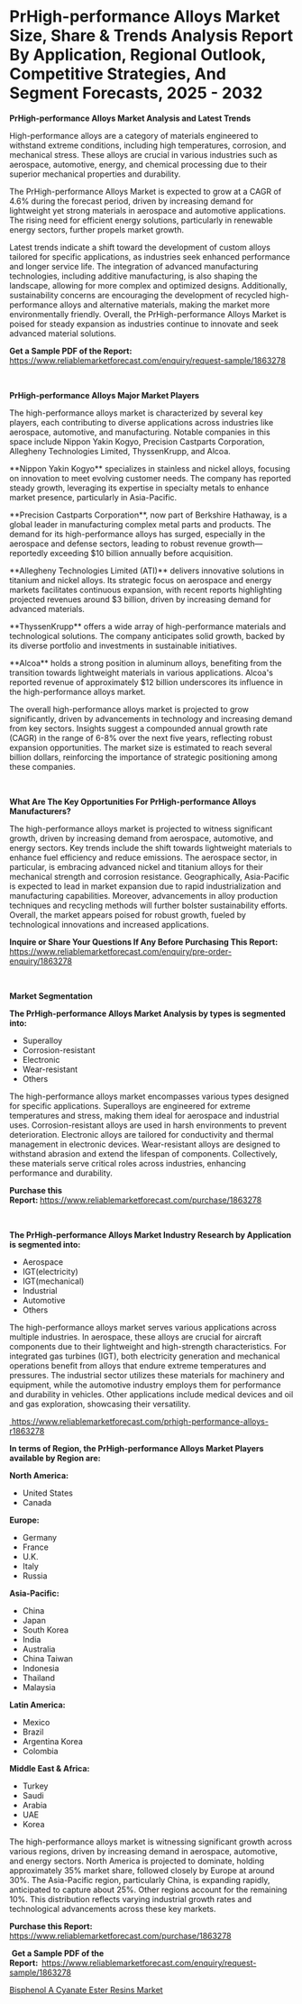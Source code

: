 <p><h1>PrHigh-performance Alloys Market Size, Share & Trends Analysis Report By Application, Regional Outlook, Competitive Strategies, And Segment Forecasts, 2025 - 2032</h1></p><p><strong>PrHigh-performance Alloys Market Analysis and Latest Trends</strong></p>
<p><p>High-performance alloys are a category of materials engineered to withstand extreme conditions, including high temperatures, corrosion, and mechanical stress. These alloys are crucial in various industries such as aerospace, automotive, energy, and chemical processing due to their superior mechanical properties and durability.</p><p>The PrHigh-performance Alloys Market is expected to grow at a CAGR of 4.6% during the forecast period, driven by increasing demand for lightweight yet strong materials in aerospace and automotive applications. The rising need for efficient energy solutions, particularly in renewable energy sectors, further propels market growth. </p><p>Latest trends indicate a shift toward the development of custom alloys tailored for specific applications, as industries seek enhanced performance and longer service life. The integration of advanced manufacturing technologies, including additive manufacturing, is also shaping the landscape, allowing for more complex and optimized designs. Additionally, sustainability concerns are encouraging the development of recycled high-performance alloys and alternative materials, making the market more environmentally friendly. Overall, the PrHigh-performance Alloys Market is poised for steady expansion as industries continue to innovate and seek advanced material solutions.</p></p>
<p><strong>Get a Sample PDF of the Report:&nbsp;</strong> <a href="https://www.reliablemarketforecast.com/enquiry/request-sample/1863278?utm_campaign=3574&utm_medium=2&utm_source=Github&utm_content=ia&utm_term=03042025&utm_id=prhigh-performance-alloys">https://www.reliablemarketforecast.com/enquiry/request-sample/1863278</a></p>
<p>&nbsp;</p>
<p><strong>PrHigh-performance Alloys Major Market Players</strong></p>
<p><p>The high-performance alloys market is characterized by several key players, each contributing to diverse applications across industries like aerospace, automotive, and manufacturing. Notable companies in this space include Nippon Yakin Kogyo, Precision Castparts Corporation, Allegheny Technologies Limited, ThyssenKrupp, and Alcoa.</p><p>**Nippon Yakin Kogyo** specializes in stainless and nickel alloys, focusing on innovation to meet evolving customer needs. The company has reported steady growth, leveraging its expertise in specialty metals to enhance market presence, particularly in Asia-Pacific.</p><p>**Precision Castparts Corporation**, now part of Berkshire Hathaway, is a global leader in manufacturing complex metal parts and products. The demand for its high-performance alloys has surged, especially in the aerospace and defense sectors, leading to robust revenue growth—reportedly exceeding $10 billion annually before acquisition.</p><p>**Allegheny Technologies Limited (ATI)** delivers innovative solutions in titanium and nickel alloys. Its strategic focus on aerospace and energy markets facilitates continuous expansion, with recent reports highlighting projected revenues around $3 billion, driven by increasing demand for advanced materials.</p><p>**ThyssenKrupp** offers a wide array of high-performance materials and technological solutions. The company anticipates solid growth, backed by its diverse portfolio and investments in sustainable initiatives.</p><p>**Alcoa** holds a strong position in aluminum alloys, benefiting from the transition towards lightweight materials in various applications. Alcoa's reported revenue of approximately $12 billion underscores its influence in the high-performance alloys market.</p><p>The overall high-performance alloys market is projected to grow significantly, driven by advancements in technology and increasing demand from key sectors. Insights suggest a compounded annual growth rate (CAGR) in the range of 6-8% over the next five years, reflecting robust expansion opportunities. The market size is estimated to reach several billion dollars, reinforcing the importance of strategic positioning among these companies.</p></p>
<p>&nbsp;</p>
<p><strong>What Are The Key Opportunities For PrHigh-performance Alloys Manufacturers?</strong></p>
<p><p>The high-performance alloys market is projected to witness significant growth, driven by increasing demand from aerospace, automotive, and energy sectors. Key trends include the shift towards lightweight materials to enhance fuel efficiency and reduce emissions. The aerospace sector, in particular, is embracing advanced nickel and titanium alloys for their mechanical strength and corrosion resistance. Geographically, Asia-Pacific is expected to lead in market expansion due to rapid industrialization and manufacturing capabilities. Moreover, advancements in alloy production techniques and recycling methods will further bolster sustainability efforts. Overall, the market appears poised for robust growth, fueled by technological innovations and increased applications.</p></p>
<p><strong>Inquire or Share Your Questions If Any Before Purchasing This Report:</strong> <a href="https://www.reliablemarketforecast.com/enquiry/pre-order-enquiry/1863278?utm_campaign=3574&utm_medium=2&utm_source=Github&utm_content=ia&utm_term=03042025&utm_id=prhigh-performance-alloys">https://www.reliablemarketforecast.com/enquiry/pre-order-enquiry/1863278</a></p>
<p>&nbsp;</p>
<p><strong>Market Segmentation</strong></p>
<p><strong>The PrHigh-performance Alloys Market Analysis by types is segmented into:</strong></p>
<p><ul><li>Superalloy</li><li>Corrosion-resistant</li><li>Electronic</li><li>Wear-resistant</li><li>Others</li></ul></p>
<p><p>The high-performance alloys market encompasses various types designed for specific applications. Superalloys are engineered for extreme temperatures and stress, making them ideal for aerospace and industrial uses. Corrosion-resistant alloys are used in harsh environments to prevent deterioration. Electronic alloys are tailored for conductivity and thermal management in electronic devices. Wear-resistant alloys are designed to withstand abrasion and extend the lifespan of components. Collectively, these materials serve critical roles across industries, enhancing performance and durability.</p></p>
<p><strong>Purchase this Report:&nbsp;</strong><a href="https://www.reliablemarketforecast.com/purchase/1863278?utm_campaign=3574&utm_medium=2&utm_source=Github&utm_content=ia&utm_term=03042025&utm_id=prhigh-performance-alloys">https://www.reliablemarketforecast.com/purchase/1863278</a></p>
<p>&nbsp;</p>
<p><strong>The PrHigh-performance Alloys Market Industry Research by Application is segmented into:</strong></p>
<p><ul><li>Aerospace</li><li>IGT(electricity)</li><li>IGT(mechanical)</li><li>Industrial</li><li>Automotive</li><li>Others</li></ul></p>
<p><p>The high-performance alloys market serves various applications across multiple industries. In aerospace, these alloys are crucial for aircraft components due to their lightweight and high-strength characteristics. For integrated gas turbines (IGT), both electricity generation and mechanical operations benefit from alloys that endure extreme temperatures and pressures. The industrial sector utilizes these materials for machinery and equipment, while the automotive industry employs them for performance and durability in vehicles. Other applications include medical devices and oil and gas exploration, showcasing their versatility.</p></p>
<p><a href="https://www.reliablemarketforecast.com/prhigh-performance-alloys-r1863278?utm_campaign=3574&utm_medium=2&utm_source=Github&utm_content=ia&utm_term=03042025&utm_id=prhigh-performance-alloys">&nbsp;https://www.reliablemarketforecast.com/prhigh-performance-alloys-r1863278</a></p>
<p><strong>In terms of Region, the PrHigh-performance Alloys Market Players available by Region are:</strong></p>
<p>
    <p> <strong> North America: </strong>
        <ul>
            <li>United States</li>
            <li>Canada</li>
        </ul>
        </p> 
    <p> <strong> Europe: </strong>
        <ul>
            <li>Germany</li>
            <li>France</li>
            <li>U.K.</li>
            <li>Italy</li>
            <li>Russia</li>
        </ul>
        </p> 
    <p> <strong> Asia-Pacific: </strong>
        <ul>
            <li>China</li>
            <li>Japan</li>
            <li>South Korea</li>
            <li>India</li>
            <li>Australia</li>
            <li>China Taiwan</li>
            <li>Indonesia</li>
            <li>Thailand</li>
            <li>Malaysia</li>
        </ul>
        </p> 
    <p> <strong> Latin America: </strong>
        <ul>
            <li>Mexico</li>
            <li>Brazil</li>
            <li>Argentina Korea</li>
            <li>Colombia</li>
        </ul>
        </p> 
    <p> <strong> Middle East & Africa: </strong>
        <ul>
            <li>Turkey</li>
            <li>Saudi</li>
            <li>Arabia</li>
            <li>UAE</li>
            <li>Korea</li>
        </ul>
    </p>
    </p>
<p><p>The high-performance alloys market is witnessing significant growth across various regions, driven by increasing demand in aerospace, automotive, and energy sectors. North America is projected to dominate, holding approximately 35% market share, followed closely by Europe at around 30%. The Asia-Pacific region, particularly China, is expanding rapidly, anticipated to capture about 25%. Other regions account for the remaining 10%. This distribution reflects varying industrial growth rates and technological advancements across these key markets.</p></p>
<p><strong>Purchase this Report: </strong><a href="https://www.reliablemarketforecast.com/purchase/1863278?utm_campaign=3574&utm_medium=2&utm_source=Github&utm_content=ia&utm_term=03042025&utm_id=prhigh-performance-alloys">https://www.reliablemarketforecast.com/purchase/1863278</a></p>
<p>&nbsp;<strong>Get a Sample PDF of the Report:&nbsp;&nbsp;</strong><a href="https://www.reliablemarketforecast.com/enquiry/request-sample/1863278?utm_campaign=3574&utm_medium=2&utm_source=Github&utm_content=ia&utm_term=03042025&utm_id=prhigh-performance-alloys">https://www.reliablemarketforecast.com/enquiry/request-sample/1863278</a></p>
<p><strong></strong></p>
<p><p><a href="https://github.com/cobinaydin13/Market-Research-Report-List-1/blob/main/bisphenol-a-cyanate-ester-resins-market.md?utm_campaign=3574&utm_medium=2&utm_source=Github&utm_content=ia&utm_term=03042025&utm_id=prhigh-performance-alloys">Bisphenol A Cyanate Ester Resins Market</a></p></p>